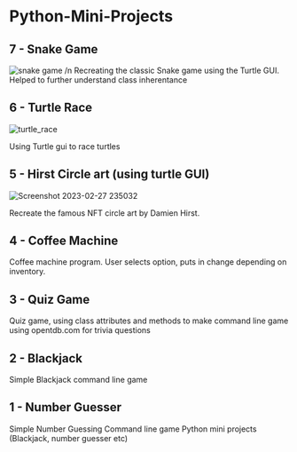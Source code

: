 # Python-Mini-Projects

## 7 - Snake Game
![snake game](https://user-images.githubusercontent.com/89666837/222018552-5ba76fce-0d8f-42bc-9f05-89773990d74d.gif)
/n Recreating the classic Snake game using the Turtle GUI.
Helped to further understand class inherentance
## 6 - Turtle Race

![turtle_race](https://user-images.githubusercontent.com/89666837/221979339-06c400a9-50d8-432d-9914-2127f8c1c6bb.gif)

Using Turtle gui to race turtles
## 5 - Hirst Circle art (using turtle GUI)

![Screenshot 2023-02-27 235032](https://user-images.githubusercontent.com/89666837/221757287-0e09d2cd-b14b-4d42-ad5a-66cdd43faa0e.png)

Recreate the famous NFT circle art by Damien Hirst. 
## 4 - Coffee Machine
Coffee machine program. User selects option, puts in change depending on inventory.
## 3 - Quiz Game
Quiz game, using class attributes and methods to make command line game using opentdb.com for trivia questions
## 2 - Blackjack 
Simple Blackjack command line game
## 1 - Number Guesser
Simple Number Guessing Command line game
Python mini projects (Blackjack, number guesser etc)
